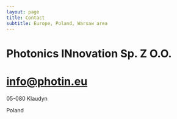 ```yaml
---
layout: page
title: Contact
subtitle: Europe, Poland, Warsaw area
---
```


# Photonics INnovation Sp. Z O.O.

# info@photin.eu

05-080 Klaudyn

Poland  


